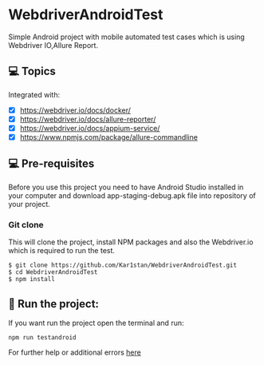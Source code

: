 # WebdriverAndroidTest
Simple Android project with mobile automated test cases which is using Webdriver IO,Allure Report.

## 💻 Topics

Integrated with:

- [x] https://webdriver.io/docs/docker/
- [x] https://webdriver.io/docs/allure-reporter/
- [x] https://webdriver.io/docs/appium-service/
- [x] https://www.npmjs.com/package/allure-commandline

## 💻 Pre-requisites

Before you use this project you need to have Android Studio installed in your computer and download app-staging-debug.apk file into repository of your project.

### Git clone
This will clone the project, install NPM packages and also the Webdriver.io which is required to run the test.
```
$ git clone https://github.com/Kar1stan/WebdriverAndroidTest.git
$ cd WebdriverAndroidTest
$ npm install
```

## 🚀 Run the project: 
If you want run the project open the terminal and run: 
```
npm run testandroid
```
For further help or additional errors [here](https://webdriver.io/docs/gettingstarted)
